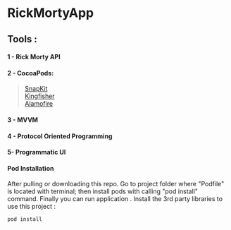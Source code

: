 # RickMortyApp

## Tools :
#### 1 - Rick Morty API
#### 2 - CocoaPods: 
> <a href="https://github.com/SnapKit/SnapKit">SnapKit</a>\
> <a href="https://github.com/onevcat/Kingfisher">Kingfisher</a>\
> <a href="https://github.com/Alamofire/Alamofire">Alamofire</a>
#### 3 - MVVM
#### 4 - Protocol Oriented Programming
#### 5- Programmatic UI


#### Pod Installation
After pulling or downloading this repo. Go to project folder where "Podfile" is located with terminal; then install pods with calling "pod install" command. Finally you can run application . 
Install the 3rd party libraries to use this project :

```bash
pod install
